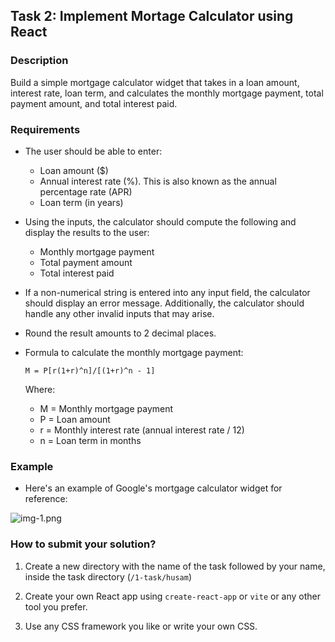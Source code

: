 ## Task 2: Implement Mortage Calculator using React

### Description

Build a simple mortgage calculator widget that takes in a loan amount, interest
rate, loan term, and calculates the monthly mortgage payment, total payment
amount, and total interest paid.

### Requirements

- The user should be able to enter:
    - Loan amount ($)
    - Annual interest rate (%). This is also known as the annual percentage
      rate (APR)
    - Loan term (in years)
- Using the inputs, the calculator should compute the following and display the
  results to the user:
    - Monthly mortgage payment
    - Total payment amount
    - Total interest paid

- If a non-numerical string is entered into any input field, the calculator
  should display an error message. Additionally, the calculator should handle
  any other invalid inputs that may arise.
- Round the result amounts to 2 decimal places.

- Formula to calculate the monthly mortgage payment:
  ```
  M = P[r(1+r)^n]/[(1+r)^n - 1]
  ```
  Where:
    - M = Monthly mortgage payment
    - P = Loan amount
    - r = Monthly interest rate (annual interest rate / 12)
    - n = Loan term in months

### Example

- Here's an example of Google's mortgage calculator widget for reference:

![img-1.png](../assets/img-1.png)

### How to submit your solution?

1. Create a new directory with the name of the task followed by your name,
   inside the task directory (`/1-task/husam`)

2. Create your own React app using `create-react-app` or  `vite` or any other
   tool you prefer.
3. Use any CSS framework you like or write your own CSS.
